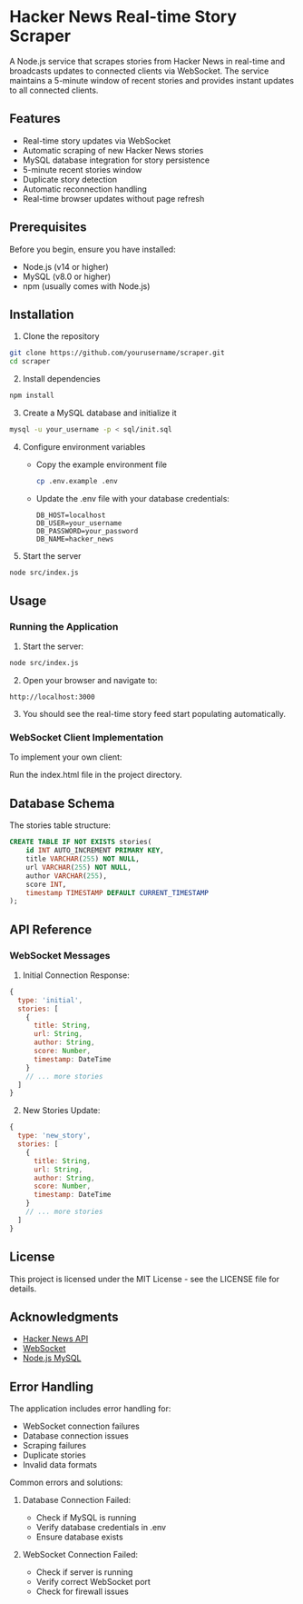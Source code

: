 # Hacker News Real-time Story Scraper

A Node.js service that scrapes stories from Hacker News in real-time and broadcasts updates to connected clients via WebSocket. The service maintains a 5-minute window of recent stories and provides instant updates to all connected clients.

## Features

- Real-time story updates via WebSocket
- Automatic scraping of new Hacker News stories
- MySQL database integration for story persistence
- 5-minute recent stories window
- Duplicate story detection
- Automatic reconnection handling
- Real-time browser updates without page refresh

## Prerequisites

Before you begin, ensure you have installed:
- Node.js (v14 or higher)
- MySQL (v8.0 or higher)
- npm (usually comes with Node.js)

## Installation

1. Clone the repository
```bash
git clone https://github.com/yourusername/scraper.git
cd scraper
```

2. Install dependencies
```bash
npm install
```

3. Create a MySQL database and initialize it
```bash
mysql -u your_username -p < sql/init.sql
```

4. Configure environment variables
   - Copy the example environment file
     ```bash
     cp .env.example .env
     ```
   - Update the .env file with your database credentials:
     ```
     DB_HOST=localhost
     DB_USER=your_username
     DB_PASSWORD=your_password
     DB_NAME=hacker_news
     ```

5. Start the server
```bash
node src/index.js
```

## Usage

### Running the Application

1. Start the server:
```bash
node src/index.js
```

2. Open your browser and navigate to:
```
http://localhost:3000
```

3. You should see the real-time story feed start populating automatically.

### WebSocket Client Implementation

To implement your own client:

Run the index.html file in the project directory.

## Database Schema

The stories table structure:

```sql
CREATE TABLE IF NOT EXISTS stories(
    id INT AUTO_INCREMENT PRIMARY KEY,
    title VARCHAR(255) NOT NULL,
    url VARCHAR(255) NOT NULL,
    author VARCHAR(255),
    score INT,
    timestamp TIMESTAMP DEFAULT CURRENT_TIMESTAMP
);
```

## API Reference

### WebSocket Messages

1. Initial Connection Response:
```javascript
{
  type: 'initial',
  stories: [
    {
      title: String,
      url: String,
      author: String,
      score: Number,
      timestamp: DateTime
    }
    // ... more stories
  ]
}
```

2. New Stories Update:
```javascript
{
  type: 'new_story',
  stories: [
    {
      title: String,
      url: String,
      author: String,
      score: Number,
      timestamp: DateTime
    }
    // ... more stories
  ]
}
```

## License

This project is licensed under the MIT License - see the LICENSE file for details.

## Acknowledgments

- [Hacker News API](https://github.com/HackerNews/API)
- [WebSocket](https://github.com/websockets/ws)
- [Node.js MySQL](https://github.com/mysqljs/mysql)

## Error Handling

The application includes error handling for:
- WebSocket connection failures
- Database connection issues
- Scraping failures
- Duplicate stories
- Invalid data formats

Common errors and solutions:

1. Database Connection Failed:
   - Check if MySQL is running
   - Verify database credentials in .env
   - Ensure database exists

2. WebSocket Connection Failed:
   - Check if server is running
   - Verify correct WebSocket port
   - Check for firewall issues

